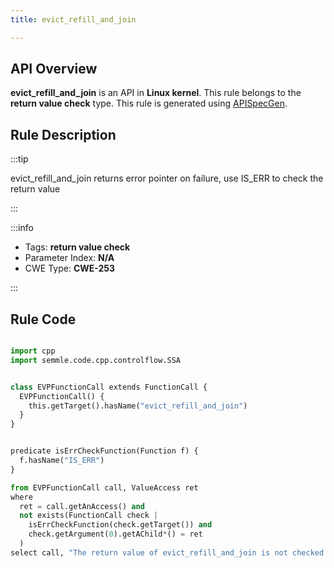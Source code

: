 ```yaml
---
title: evict_refill_and_join

---
```



## API Overview
**evict_refill_and_join** is an API in **Linux kernel**. This rule belongs to the **return value check** type. This rule is generated using [APISpecGen](../../tools/APISpecGen).
## Rule Description

:::tip

evict_refill_and_join returns error pointer on failure, use IS_ERR to check the return value

:::

:::info

- Tags: **return value check**
- Parameter Index: **N/A**
- CWE Type: **CWE-253**

:::

## Rule Code
```python

import cpp
import semmle.code.cpp.controlflow.SSA


class EVPFunctionCall extends FunctionCall {
  EVPFunctionCall() {
    this.getTarget().hasName("evict_refill_and_join")
  }
}


predicate isErrCheckFunction(Function f) {
  f.hasName("IS_ERR") 
}

from EVPFunctionCall call, ValueAccess ret
where
  ret = call.getAnAccess() and
  not exists(FunctionCall check |
    isErrCheckFunction(check.getTarget()) and
    check.getArgument(0).getAChild*() = ret
  )
select call, "The return value of evict_refill_and_join is not checked with IS_ERR."
    
```